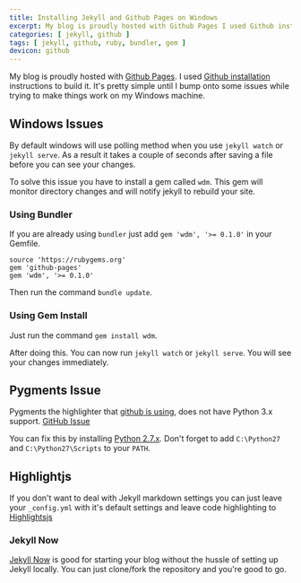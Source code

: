 ```yaml
---
title: Installing Jekyll and Github Pages on Windows
excerpt: My blog is proudly hosted with Github Pages I used Github installation instructions to build it. It's pretty simple until I bump onto some issues while trying to make things work on my Windows machine.
categories: [ jekyll, github ]
tags: [ jekyll, github, ruby, bundler, gem ]
devicon: github
---
```


My blog is proudly hosted with [Github Pages](https://pages.github.com/).
I used [Github installation](https://help.github.com/articles/using-jekyll-with-pages/) instructions to build it.
It's pretty simple until I bump onto some issues while trying to make things work on my Windows machine.

## Windows Issues
By default windows will use polling method when you use `jekyll watch` or `jekyll serve`.
As a result it takes a couple of seconds after saving a file before you can see your changes.

To solve this issue you have to install a gem called `wdm`.
This gem will monitor directory changes and will notify jekyll to rebuild your site.

### Using Bundler
If you are already using `bundler` just add `gem 'wdm', '>= 0.1.0'` in your Gemfile.

```
source 'https://rubygems.org'
gem 'github-pages'
gem 'wdm', '>= 0.1.0'
```

Then run the command `bundle update`.

### Using Gem Install
Just run the command `gem install wdm`.

After doing this. You can now run `jekyll watch` or `jekyll serve`. You will see your changes immediately.

## Pygments Issue
Pygments the highlighter that [github is using](https://help.github.com/articles/using-jekyll-with-pages/#defaults), does not have Python 3.x support.
[GitHub Issue](https://github.com/tmm1/pygments.rb/issues/45)

You can fix this by installing [Python 2.7.x](https://www.python.org/downloads/). Don't forget to add `C:\Python27` and `C:\Python27\Scripts` to your `PATH`.

## Highlightjs
If you don't want to deal with Jekyll markdown settings you can just leave your `_config.yml` with it's default settings and leave code highlighting to [Highlightsjs](https://highlightjs.org/)

### Jekyll Now
[Jekyll Now](https://github.com/barryclark/jekyll-now) is good for starting your blog without the hussle of setting up Jekyll locally.
You can just clone/fork the repository and you're good to go.

